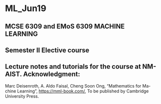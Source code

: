 # ML_Jun19
## MCSE 6309 and EMoS 6309 MACHINE LEARNING
## Semester II Elective course

Lecture notes and tutorials for the course at NM-AIST.
Acknowledgment: 
----
Marc Deisenroth, A. Aldo Faisal, Cheng Soon Ong, “Mathematics for Ma-
chine Learning”, https://mml-book.com/, To be published by Cambridge
University Press.
